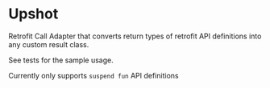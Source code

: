 # Upshot
Retrofit Call Adapter that converts return types of retrofit API definitions into any custom result class.


See tests for the sample usage.

Currently only supports `suspend fun` API definitions
